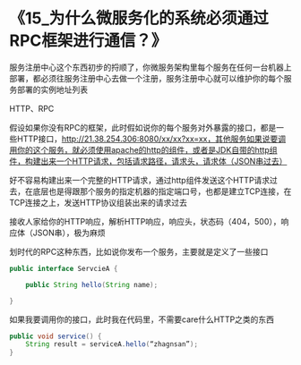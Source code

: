# 《15_为什么微服务化的系统必须通过RPC框架进行通信？》

服务注册中心这个东西初步的捋顺了，你微服务架构里每个服务在任何一台机器上部署，都必须往服务注册中心去做一个注册，服务注册中心就可以维护你的每个服务部署的实例地址列表


HTTP、RPC


假设如果你没有RPC的框架，此时假如说你的每个服务对外暴露的接口，都是一些HTTP接口，http://21.38.254.306:8080/xx/xx?xx=xx，其他服务如果说要调用你的这个服务，就必须使用apache的http的组件，或者是JDK自带的http组件，构建出来一个HTTP请求，包括请求路径，请求头，请求体（JSON串过去）

好不容易构建出来一个完整的HTTP请求，通过http组件发送这个HTTP请求过去，在底层也是得跟那个服务的指定机器的指定端口号，也都是建立TCP连接，在TCP连接之上，发送HTTP协议组装出来的请求过去


接收人家给你的HTTP响应，解析HTTP响应，响应头，状态码（404，500），响应体（JSON串），极为麻烦


划时代的RPC这种东西，比如说你发布一个服务，主要就是定义了一些接口
```java
public interface ServcieA {

	public String hello(String name);

}
```



如果我要调用你的接口，此时我在代码里，不需要care什么HTTP之类的东西
```java
public void service() {
	String result = serviceA.hello(“zhagnsan”);
}
```

